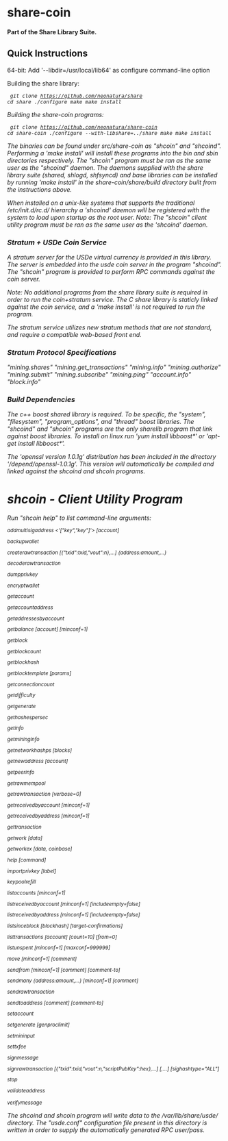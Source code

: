 share-coin
==========

<h4>Part of the Share Library Suite.</b>

<h2>Quick Instructions</h2>

64-bit: Add '--libdir=/usr/local/lib64' as configure command-line option

Building the share library:
<i><small><pre>
  git clone https://github.com/neonatura/share
  cd share
  ./configure
  make
  make install
</pre></small><i>

Building the share-coin programs:
<i><small><pre>
  git clone https://github.com/neonatura/share-coin
  cd share-coin
  ./configure --with-libshare=../share
  make
  make install
</pre></small><i>

The binaries can be found under src/share-coin as "shcoin" and "shcoind". Performing a 'make install' will install these programs into the bin and sbin directories respectively. The "shcoin" program must be ran as the same user as the "shcoind" daemon. The daemons supplied with the share library suite (shared, shlogd, shfsyncd) and base libraries can be installed by running 'make install' in the share-coin/share/build directory built from the instructions above. 

When installed on a unix-like systems that supports the traditional /etc/init.d/rc.d/ hierarchy a 'shcoind' daemon will be registered with the system to load upon startup as the root user. 
Note: The "shcoin" client utility program must be ran as the same user as the 'shcoind' daemon.

<h3>Stratum + USDe Coin Service</h3>
A stratum server for the USDe virtual currency is provided in this library. The server is embedded into the usde coin server in the program "shcoind". The "shcoin" program is provided to perform RPC commands against the coin server.

Note: No additional programs from the share library suite is required in order to run the coin+stratum service. The C share library is staticly linked against the coin service, and a 'make install' is not required to run the program.

The stratum service utilizes new stratum methods that are not standard, and require a compatible web-based front end. 


<h3>Stratum Protocol Specifications</h3>
"mining.shares"
"mining.get_transactions"
"mining.info"
"mining.authorize"
"mining.submit"
"mining.subscribe"
"mining.ping"
"account.info"
"block.info"

<h3>Build Dependencies</h3>

The c++ boost shared library is required.  To be specific, the "system", "filesystem", "program_options", and "thread" boost libraries. The "shcoind" and "shcoin" programs are the only sharelib program that link against boost libraries.
To install on linux run 'yum install libboost*' or 'apt-get install libboost*'.

The 'openssl version 1.0.1g' distribution has been included in the directory '/depend/openssl-1.0.1g'. This version will automatically be compiled and linked against the shcoind and shcoin programs.

shcoin - Client Utility Program
===============================

Run "shcoin help" to list command-line arguments:

<small>
addmultisigaddress <nrequired> <'["key","key"]'> [account]

backupwallet <destination>

createrawtransaction [{"txid":txid,"vout":n},...] {address:amount,...}

decoderawtransaction <hex string>

dumpprivkey <usdeaddress>

encryptwallet <passphrase>

getaccount <usdeaddress>

getaccountaddress <account>

getaddressesbyaccount <account>

getbalance [account] [minconf=1]

getblock <hash>

getblockcount

getblockhash <index>

getblocktemplate [params]

getconnectioncount

getdifficulty

getgenerate

gethashespersec

getinfo

getmininginfo

getnetworkhashps [blocks]

getnewaddress [account]

getpeerinfo

getrawmempool

getrawtransaction <txid> [verbose=0]

getreceivedbyaccount <account> [minconf=1]

getreceivedbyaddress <usdeaddress> [minconf=1]

gettransaction <txid>

getwork [data]

getworkex [data, coinbase]

help [command]

importprivkey <usdeprivkey> [label]

keypoolrefill

listaccounts [minconf=1]

listreceivedbyaccount [minconf=1] [includeempty=false]

listreceivedbyaddress [minconf=1] [includeempty=false]

listsinceblock [blockhash] [target-confirmations]

listtransactions [account] [count=10] [from=0]

listunspent [minconf=1] [maxconf=999999]

move <fromaccount> <toaccount> <amount> [minconf=1] [comment]

sendfrom <fromaccount> <tousdeaddress> <amount> [minconf=1] [comment] [comment-to]

sendmany <fromaccount> {address:amount,...} [minconf=1] [comment]

sendrawtransaction <hex string>

sendtoaddress <usdeaddress> <amount> [comment] [comment-to]

setaccount <usdeaddress> <account>

setgenerate <generate> [genproclimit]

setmininput <amount>

settxfee <amount>

signmessage <usdeaddress> <message>

signrawtransaction <hex string> [{"txid":txid,"vout":n,"scriptPubKey":hex},...] [<privatekey1>,...] [sighashtype="ALL"]

stop

validateaddress <usdeaddress>

verifymessage <usdeaddress> <signature> <message>
</small>

The shcoind and shcoin program will write data to the /var/lib/share/usde/ directory. The "usde.conf" configuration file present in this directory is written in order to supply the automatically generated RPC user/pass. 
